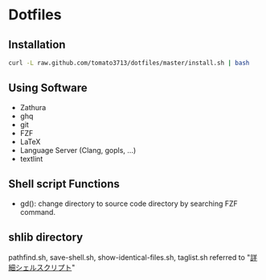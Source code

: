# Dotfiles

## Installation

```sh
curl -L raw.github.com/tomato3713/dotfiles/master/install.sh | bash
```

## Using Software

- Zathura
- ghq
- git
- FZF
- LaTeX
- Language Server (Clang, gopls, ...)
- textlint

## Shell script Functions

- gd(): change directory to source code directory by searching FZF command.

## shlib directory

pathfind.sh, save-shell.sh, show-identical-files.sh, taglist.sh referred to "[詳細シェルスクリプト](https://www.oreilly.co.jp/books/4873112672/)"
